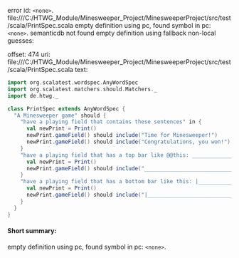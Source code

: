 error id: `<none>`.
file:///C:/HTWG_Module/Minesweeper_Project/MinesweeperProject/src/test/scala/PrintSpec.scala
empty definition using pc, found symbol in pc: `<none>`.
semanticdb not found
empty definition using fallback
non-local guesses:

offset: 474
uri: file:///C:/HTWG_Module/Minesweeper_Project/MinesweeperProject/src/test/scala/PrintSpec.scala
text:
```scala
import org.scalatest.wordspec.AnyWordSpec
import org.scalatest.matchers.should.Matchers._
import de.htwg._

class PrintSpec extends AnyWordSpec {
  "A Minesweeper game" should {
    "have a playing field that contains these sentences" in {
      val newPrint = Print()
      newPrint.gameField() should include("Time for Minesweeper!")
      newPrint.gameField() should include("Congratulations, you won!")
    }
    "have a playing field that has a top bar like @@this: _________________________________________" in {
      val newPrint = Print()
      newPrint.gameField() should include("_________________________________________")
    }
    "have a playing field that has a bottom bar like this: |_______________________________________|" in {
      val newPrint = Print()
      newPrint.gameField() should include("|_______________________________________|")
    }
  }
}

```


#### Short summary: 

empty definition using pc, found symbol in pc: `<none>`.